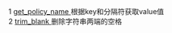 1 <a href="https://github.com/dayupday/common_func/blob/master/get_policy_name" target="__blank" >get_policy_name </a> 根据key和分隔符获取value值 <br/>
2 <a href="https://github.com/dayupday/common_func/blob/master/trim_blank" target="__blank" >trim_blank </a> 删除字符串两端的空格
